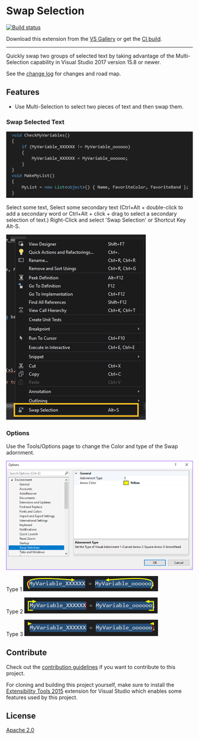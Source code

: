 # Swap Selection

<!-- Replace this badge with your own-->
[![Build status](https://ci.appveyor.com/api/projects/status/wxq2f8fr7v78u64d?svg=true)](https://ci.appveyor.com/project/SSDiver2112/swapselection)

<!-- Update the VS Gallery link after you upload the VSIX-->
Download this extension from the [VS Gallery](https://marketplace.visualstudio.com/items?itemName=SSDiver2112.SwapSelection)
or get the [CI build](http://vsixgallery.com/extension/cc65354e-e926-4e76-ac83-370537081730/).

---------------------------------------

Quickly swap two groups of selected text by taking advantage of the Multi-Selection capability in Visual Studio 2017 version 15.8 or newer.

See the [change log](CHANGELOG.md) for changes and road map.

## Features

- Use Multi-Selection to select two pieces of text and then swap them. 

### Swap Selected Text

![Demo](art/SwapSelection.gif)

Select some text, Select some secondary text (Ctrl+Alt + double-click to add a secondary word or Ctrl+Alt + click + drag to select a secondary selection of text.)
Right-Click and select 'Swap Selection' or Shortcut Key Alt-S.

![Context Menu](art/SwapSelectionMenu.png)

### Options

Use the Tools/Options page to change the Color and type of the Swap adornment.

![Options](art/SwapSelectionOptions.png)


Type 1 ![Swap Type](art/SwapSelectionType1.png)

Type 2 ![Swap Type](art/SwapSelectionType2.png)

Type 3 ![Swap Type](art/SwapSelectionType3.png)


## Contribute
Check out the [contribution guidelines](CONTRIBUTING.md)
if you want to contribute to this project.

For cloning and building this project yourself, make sure
to install the
[Extensibility Tools 2015](https://visualstudiogallery.msdn.microsoft.com/ab39a092-1343-46e2-b0f1-6a3f91155aa6)
extension for Visual Studio which enables some features
used by this project.

## License
[Apache 2.0](LICENSE)
